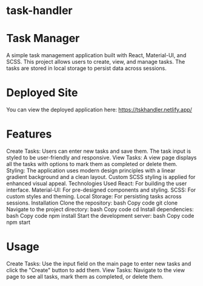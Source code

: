# task-handler

# Task Manager
A simple task management application built with React, Material-UI, and SCSS. This project allows users to create, view, and manage tasks. The tasks are stored in local storage to persist data across sessions.

# Deployed Site
You can view the deployed application here: https://tskhandler.netlify.app/

# Features
Create Tasks: Users can enter new tasks and save them. The task input is styled to be user-friendly and responsive.
View Tasks: A view page displays all the tasks with options to mark them as completed or delete them.
Styling: The application uses modern design principles with a linear gradient background and a clean layout. Custom SCSS styling is applied for enhanced visual appeal.
Technologies Used
React: For building the user interface.
Material-UI: For pre-designed components and styling.
SCSS: For custom styles and theming.
Local Storage: For persisting tasks across sessions.
Installation
Clone the repository:
bash
Copy code
git clone <repository-url>
Navigate to the project directory:
bash
Copy code
cd <project-directory>
Install dependencies:
bash
Copy code
npm install
Start the development server:
bash
Copy code
npm start

# Usage
Create Tasks: Use the input field on the main page to enter new tasks and click the "Create" button to add them.
View Tasks: Navigate to the view page to see all tasks, mark them as completed, or delete them.
